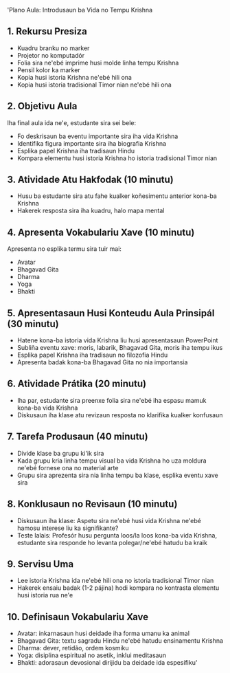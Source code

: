'Plano Aula: Introdusaun ba Vida no Tempu Krishna 

## 1. Rekursu Presiza

- Kuadru branku no marker
- Projetor no komputadór
- Folia sira ne'ebé imprime husi molde linha tempu Krishna
- Pensil kolor ka marker
- Kopia husi istoria Krishna ne'ebé hili ona
- Kopia husi istoria tradisional Timor nian ne'ebé hili ona

## 2. Objetivu Aula

Iha final aula ida ne'e, estudante sira sei bele:
- Fo deskrisaun ba eventu importante sira iha vida Krishna
- Identifika figura importante sira iha biografia Krishna
- Esplika papel Krishna iha tradisaun Hindu
- Kompara elementu husi istoria Krishna ho istoria tradisional Timor nian

## 3. Atividade Atu Hakfodak (10 minutu)

- Husu ba estudante sira atu fahe kualker koñesimentu anterior kona-ba Krishna
- Hakerek resposta sira iha kuadru, halo mapa mental

## 4. Apresenta Vokabulariu Xave (10 minutu)

Apresenta no esplika termu sira tuir mai:
- Avatar
- Bhagavad Gita
- Dharma
- Yoga
- Bhakti

## 5. Apresentasaun Husi Konteudu Aula Prinsipál (30 minutu)

- Hatene kona-ba istoria vida Krishna liu husi apresentasaun PowerPoint
- Subliña eventu xave: moris, labarik, Bhagavad Gita, moris iha tempu ikus
- Esplika papel Krishna iha tradisaun no filozofia Hindu
- Apresenta badak kona-ba Bhagavad Gita no nia importansia

## 6. Atividade Prátika (20 minutu)

- Iha par, estudante sira preenxe folia sira ne'ebé iha espasu mamuk kona-ba vida Krishna
- Diskusaun iha klase atu revizaun resposta no klarifika kualker konfusaun

## 7. Tarefa Produsaun (40 minutu)

- Divide klase ba grupu ki'ik sira
- Kada grupu kria linha tempu visual ba vida Krishna ho uza moldura ne'ebé fornese ona no material arte
- Grupu sira aprezenta sira nia linha tempu ba klase, esplika eventu xave sira

## 8. Konklusaun no Revisaun (10 minutu)

- Diskusaun iha klase: Aspetu sira ne'ebé husi vida Krishna ne'ebé hamosu interese liu ka signifikante?
- Teste lalais: Profesór husu pergunta loos/la loos kona-ba vida Krishna, estudante sira responde ho levanta polegar/ne'ebé hatudu ba kraik

## 9. Servisu Uma

- Lee istoria Krishna ida ne'ebé hili ona no istoria tradisional Timor nian
- Hakerek ensaiu badak (1-2 pájina) hodi kompara no kontrasta elementu husi istoria rua ne'e

## 10. Definisaun Vokabulariu Xave

- Avatar: inkarnasaun husi deidade iha forma umanu ka animal
- Bhagavad Gita: textu sagradu Hindu ne'ebé hatudu ensinamentu Krishna
- Dharma: dever, retidão, ordem kosmiku
- Yoga: disiplina espiritual no asetik, inklui meditasaun
- Bhakti: adorasaun devosional dirijidu ba deidade ida espesífiku'